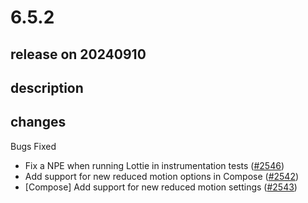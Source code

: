 # 6.5.2

## release on 20240910

## description

## changes

Bugs Fixed

* Fix a NPE when running Lottie in instrumentation tests (<a href="https://github.com/airbnb/lottie-android/pull/2546" data-hovercard-type="pull_request" data-hovercard-url="/airbnb/lottie-android/pull/2546/hovercard">#2546</a>)
* Add support for new reduced motion options in Compose (<a href="https://github.com/airbnb/lottie-android/pull/2542" data-hovercard-type="pull_request" data-hovercard-url="/airbnb/lottie-android/pull/2542/hovercard">#2542</a>)
* [Compose] Add support for new reduced motion settings (<a href="https://github.com/airbnb/lottie-android/pull/2543" data-hovercard-type="pull_request" data-hovercard-url="/airbnb/lottie-android/pull/2543/hovercard">#2543</a>)

